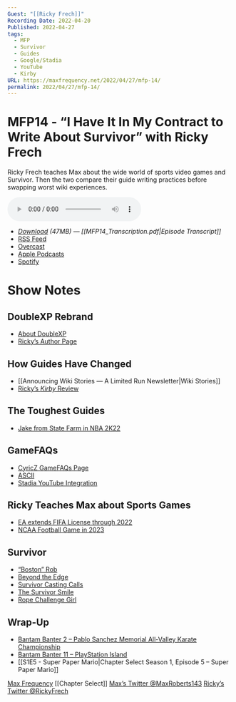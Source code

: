 ```yaml
---
Guest: "[[Ricky Frech]]"
Recording Date: 2022-04-20
Published: 2022-04-27
tags:
  - MFP
  - Survivor
  - Guides
  - Google/Stadia
  - YouTube
  - Kirby
URL: https://maxfrequency.net/2022/04/27/mfp-14/
permalink: 2022/04/27/mfp-14/
---
```

# MFP14 - “I Have It In My Contract to Write About Survivor” with Ricky Frech

Ricky Frech teaches Max about the wide world of sports video games and Survivor. Then the two compare their guide writing practices before swapping worst wiki experiences.

<audio controls>
  <source src="https://traffic.libsyn.com/maxfrequency/MF14_Final.mp3">
</audio>

- *[Download](https://traffic.libsyn.com/maxfrequency/MF14_Final.mp3) (47MB)  — [[MFP14_Transcription.pdf|Episode Transcript]]*
- [RSS Feed](https://maxfrequency.libsyn.com/rss)
- [Overcast](https://overcast.fm/itunes1557043396)
- [Apple Podcasts](https://podcasts.apple.com/us/podcast/the-max-frequency-podcast/id1557043396)
- [Spotify](https://open.spotify.com/show/3W1LwBNmhZ6s5QmQViWXKn)

# Show Notes
## DoubleXP Rebrand

- [About DoubleXP](https://doublexp.com/about-us)
- [Ricky’s Author Page](https://doublexp.com/author/rickyfrech/)
## How Guides Have Changed

- [[Announcing Wiki Stories — A Limited Run Newsletter|Wiki Stories]]
- [Ricky’s *Kirby* Review](https://doublexp.com/reviews/kirby-and-the-forgotten-lands-goes-full-anime-review)
## The Toughest Guides

- [Jake from State Farm in NBA 2K22](https://youtu.be/NBi0JV6fHK0)
## GameFAQs

- [CyricZ GameFAQs Page](https://gamefaqs.gamespot.com/community/CyricZ)
- [ASCII](https://en.wikipedia.org/wiki/ASCII)
- [Stadia YouTube Integration](https://youtube.com/watch?v=nUih5C5rOrA&t=3085)
## Ricky Teaches Max about Sports Games

- [EA extends FIFA License through 2022](https://www.ea.com/games/fifa/news/ea-sports-and-fifa-extend-licensing-agreement-until-2022)
- [NCAA Football Game in 2023](https://www.sportingnews.com/us/ncaa-football/news/ncaa-football-video-game-release-date-ea-sports/ey42a5w6fpbh11uvijcnuj0bq)
## Survivor

- [“Boston” Rob](https://en.wikipedia.org/wiki/Rob_Mariano)
- [Beyond the Edge](https://www.imdb.com/title/tt16375772/)
- [Survivor Casting Calls](https://www.cbssurvivorcasting.com/home)
- [The Survivor Smile](https://media.giphy.com/media/7twIWElrcmnzW/giphy.gif)
- [Rope Challenge Girl](https://c.tenor.com/AJdOz5hx72UAAAAd/survivor-david-vs-goliath.gif)
## Wrap-Up

- [Bantam Banter 2 – Pablo Sanchez Memorial All-Valley Karate Championship](https://bantambanter.com/2021/03/12/bantam-banter-2/)
- [Bantam Banter 11 – PlayStation Island](https://bantambanter.com/2021/06/30/playstation-island-bantam-banter-11/)
- [[S1E5 - Super Paper Mario|Chapter Select Season 1, Episode 5 – Super Paper Mario]]

[Max Frequency](https://www.maxfrequency.net/)
[[Chapter Select]]
[Max’s Twitter @MaxRoberts143](https://www.twitter.com/MaxRoberts143)
[Ricky’s Twitter @RickyFrech](https://twitter.com/RickyFrech)